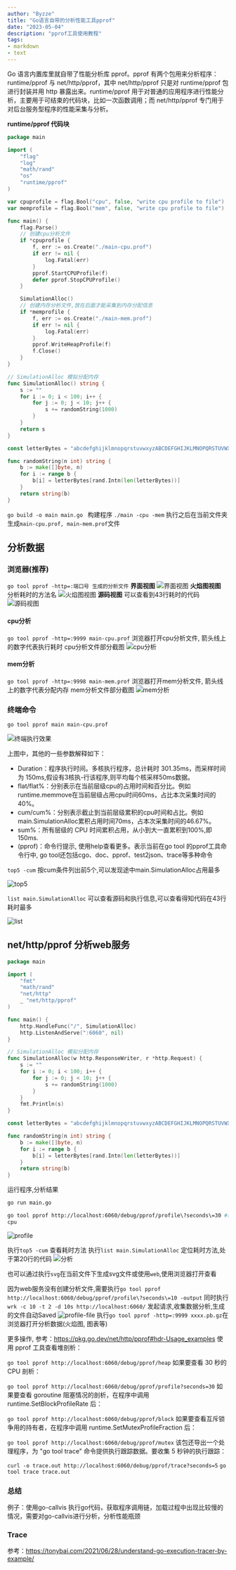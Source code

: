 ```yaml
---
author: "Byzze"
title: "Go语言自带的分析性能工具pprof"
date: "2023-05-04"
description: "pprof工具使用教程"
tags:
- markdown
- text
---
```

Go 语言内置库里就自带了性能分析库 pprof。pprof 有两个包用来分析程序： runtime/pprof 与 net/http/pprof，其中 net/http/pprof 只是对 runtime/pprof 包进行封装并用 http 暴露出来。runtime/pprof 用于对普通的应用程序进行性能分析，主要用于可结束的代码块，比如一次函数调用；而 net/http/pprof 专门用于对后台服务型程序的性能采集与分析。

**runtime/pprof 代码块**
```go
package main

import (
	"flag"
	"log"
	"math/rand"
	"os"
	"runtime/pprof"
)

var cpuprofile = flag.Bool("cpu", false, "write cpu profile to file")
var memprofile = flag.Bool("mem", false, "write cpu profile to file")

func main() {
	flag.Parse()
	// 创建cpu分析文件
	if *cpuprofile {
		f, err := os.Create("./main-cpu.prof")
		if err != nil {
			log.Fatal(err)
		}
		pprof.StartCPUProfile(f)
		defer pprof.StopCPUProfile()
	}

	SimulationAlloc()
	// 创建内存分析文件,放在后面才能采集到内存分配信息
	if *memprofile {
		f, err := os.Create("./main-mem.prof")
		if err != nil {
			log.Fatal(err)
		}
		pprof.WriteHeapProfile(f)
		f.Close()
	}
}

// SimulationAlloc 模拟分配内存
func SimulationAlloc() string {
	s := ""
	for i := 0; i < 100; i++ {
		for j := 0; j < 10; j++ {
			s += randomString(1000)
		}
	}
	return s
}

const letterBytes = "abcdefghijklmnopqrstuvwxyzABCDEFGHIJKLMNOPQRSTUVWXYZ"

func randomString(n int) string {
	b := make([]byte, n)
	for i := range b {
		b[i] = letterBytes[rand.Intn(len(letterBytes))]
	}
	return string(b)
}

```
`go build -o main main.go ` 构建程序
`./main -cpu -mem` 执行之后在当前文件夹生成`main-cpu.prof, main-mem.prof`文件

## 分析数据
### 浏览器(推荐)
`go tool pprof -http=:端口号 生成的分析文件`
**界面视图**
![界面视图](images/pprof/cpu-view.png)
**火焰图视图**
分析耗时的方法名
![火焰图视图](images/pprof/cpu-flame-graph.png)
**源码视图**
可以查看到43行耗时的代码
![源码视图](images/pprof/cpu-source.png)
#### cpu分析
`go tool pprof -http=:9999 main-cpu.prof` 浏览器打开cpu分析文件, 箭头线上的数字代表执行耗时
cpu分析文件部分截图
![cpu分析](images/pprof/cpu.png)
#### mem分析
`go tool pprof -http=:9998 main-mem.prof` 浏览器打开mem分析文件, 箭头线上的数字代表分配内存
mem分析文件部分截图
![mem分析](images/pprof/mem.png)

### 终端命令
`go tool pprof main main-cpu.prof`

![终端执行效果](images/pprof/cpu-commond.png)

上图中，其他的一些参数解释如下：

- Duration：程序执行时间。多核执行程序，总计耗时 301.35ms，而采样时间为 150ms,假设有3核执-行该程序,则平均每个核采样50ms数据。
- flat/flat%：分别表示在当前层级cpu的占用时间和百分比。例如runtime.memmove在当前层级占用cpu时间60ms，占比本次采集时间的40%。
- cum/cum%：分别表示截止到当前层级累积的cpu时间和占比。例如main.SimulationAlloc累积占用时间70ms，占本次采集时间的46.67%。
- sum%：所有层级的 CPU 时间累积占用，从小到大一直累积到100%,即150ms.
- (pprof)：命令行提示, 使用help查看更多。表示当前在go tool 的pprof工具命令行中, go tool还包括cgo、doc、pprof、test2json、trace等多种命令

`top5 -cum` 按cum条件列出前5个,可以发现途中main.SimulationAlloc占用最多

![top5](images/pprof/cpu-commond-top5.png)

`list main.SimulationAlloc` 可以查看源码和执行信息,可以查看得知代码在43行耗时最多

![list](images/pprof/cpu-commond-list.png)


## net/http/pprof 分析web服务
```go
package main

import (
	"fmt"
	"math/rand"
	"net/http"
	_ "net/http/pprof"
)

func main() {
	http.HandleFunc("/", SimulationAlloc)
	http.ListenAndServe(":6060", nil)
}

// SimulationAlloc 模拟分配内存
func SimulationAlloc(w http.ResponseWriter, r *http.Request) {
	s := ""
	for i := 0; i < 100; i++ {
		for j := 0; j < 10; j++ {
			s += randomString(1000)
		}
	}
	fmt.Println(s)
}

const letterBytes = "abcdefghijklmnopqrstuvwxyzABCDEFGHIJKLMNOPQRSTUVWXYZ"

func randomString(n int) string {
	b := make([]byte, n)
	for i := range b {
		b[i] = letterBytes[rand.Intn(len(letterBytes))]
	}
	return string(b)
}
```
运行程序,分析结果
```bash
go run main.go

go tool pprof http://localhost:6060/debug/pprof/profile\?seconds\=30 #新开终端执行分析
cpu 
```
![profile](images/pprof/web-cpu-profile.png)

执行`top5 -cum` 查看耗时方法
执行`list main.SimulationAlloc` 定位耗时方法,处于第20行的代码
![分析](images/pprof/web-cpu-common-line.png)

也可以通过执行`svg`在当前文件下生成svg文件或使用`web`,使用浏览器打开查看

因为web服务没有创建分析文件,需要执行`go tool pprof  http://localhost:6060/debug/pprof/profile\?seconds\=10 -output` 同时执行`wrk -c 10 -t 2 -d 10s http://localhost:6060/` 发起请求,收集数据分析,生成的文件自动Saved
![profile-file](images/pprof/web-profile-file.png)
执行`go tool pprof -http=:9999 xxxx.pb.gz`在浏览器打开分析数据(火焰图, 图表等)

更多操作, 参考：https://pkg.go.dev/net/http/pprof#hdr-Usage_examples
使用 pprof 工具查看堆剖析：

`go tool pprof http://localhost:6060/debug/pprof/heap`
如果要查看 30 秒的 CPU 剖析：

`go tool pprof http://localhost:6060/debug/pprof/profile?seconds=30`
如果要查看 goroutine 阻塞情况的剖析，在程序中调用 runtime.SetBlockProfileRate 后：

`go tool pprof http://localhost:6060/debug/pprof/block`
如果要查看互斥锁争用的持有者，在程序中调用 runtime.SetMutexProfileFraction 后：

`go tool pprof http://localhost:6060/debug/pprof/mutex`
该包还导出一个处理程序，为 "go tool trace" 命令提供执行跟踪数据。要收集 5 秒钟的执行跟踪：

`curl -o trace.out http://localhost:6060/debug/pprof/trace?seconds=5`
`go tool trace trace.out`

### 总结
例子：使用go-callvis 执行go代码，获取程序调用链，加载过程中出现比较慢的情况，需要对go-callvis进行分析，分析性能瓶颈

### Trace
参考：https://tonybai.com/2021/06/28/understand-go-execution-tracer-by-example/